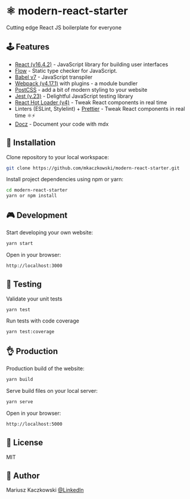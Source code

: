 # ⚛ modern-react-starter

Cutting edge React JS boilerplate for everyone

## 🕹 Features
* [React (v16.4.2)](https://reactjs.org) - JavaScript library for building user interfaces
* [Flow](https://flow.org/) - Static type checker for JavaScript.
* [Babel v7](https://babeljs.io) - JavaScript transpiler
* [Webpack (v4.17.1)](https://webpack.js.org) with plugins - a module bundler
* [PostCSS](https://github.com/postcss/postcss) - add a bit of modern styling to your website
* [Jest (v.23)](https://jestjs.io) - Delightful JavaScript testing library
* [React Hot Loader (v4)](https://github.com/gaearon/react-hot-loader) - Tweak React components in real time
* Linters (ESLint, Stylelint) + [Prettier](https://prettier.io) - Tweak React components in real time ⚛️⚡️
* [Docz](https://www.docz.site/) - Document your code with mdx

## 🔧 Installation

Clone repository to your local workspace:
```bash
git clone https://github.com/mkaczkowski/modern-react-starter.git
```

Install project dependencies using npm or yarn:

```bash
cd modern-react-starter
yarn or npm install
```

## 🎮 Development

Start developing your own website:

```bash
yarn start
```

Open in your browser:

```bash
http://localhost:3000
```

## 🙏 Testing

Validate your unit tests

```bash
yarn test
```

Run tests with code coverage

```bash
yarn test:coverage
```

## 👌 Production

Production build of the website:

```bash
yarn build
```

Serve build files on your local server:

```bash
yarn serve
```

Open in your browser:

```bash
http://localhost:5000
```

## 📜 License

MIT

## 👨 Author

Mariusz Kaczkowski
<a href="https://www.linkedin.com/in/mkaczkowski" target="_blank">@LinkedIn</a>

